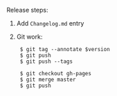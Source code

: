 Release steps:

1. Add `Changelog.md` entry
2. Git work:

        $ git tag --annotate $version
        $ git push
        $ git push --tags

        $ git checkout gh-pages
        $ git merge master
        $ git push
